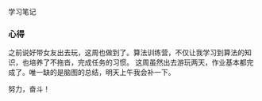 学习笔记

### 心得
之前说好带女友出去玩，这周也做到了。算法训练营，不仅让我学习到算法的知识，也培养了不拖沓，完成任务的习惯。
这周虽然出去游玩两天，作业基本都完成了。唯一缺的是脑图的总结，明天上午我会补一下。

努力，奋斗！